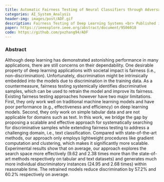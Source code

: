 ```yaml
---
title: Automatic Fairness Testing of Neural Classifiers through Adversarial Sampling
categories: AI_System_Analysis
header-img: images/post/ADF.gif
description: Fairness Testing of Deep Learning Systems <br> Published in TSE 2021
paper: https://ieeexplore.ieee.org/abstract/document/9506918
code: https://github.com/pxzhang94/ADF
---
```


### Abstract
Although deep learning has demonstrated astonishing performance in many applications, there are still concerns on their dependability. One desirable property of deep learning applications with societal impact is fairness (i.e., non-discrimination). Unfortunately, discrimination might be intrinsically embedded into the models due to discrimination in the training data. As a countermeasure, fairness testing systemically identifies discriminative samples, which can be used to retrain the model and improve its fairness. Existing fairness testing approaches however have two major limitations. First, they only work well on traditional machine learning models and have poor performance (e.g., effectiveness and efficiency) on deep learning models. Second, they only work on simple tabular data and are not applicable for domains such as text. In this work, we bridge the gap by proposing a scalable and effective approach for systematically searching for discriminative samples while extending fairness testing to address a challenging domain, i.e., text classification. Compared with state-of-the-art methods, our approach only employs lightweight procedures like gradient computation and clustering, which makes it significantly more scalable. Experimental results show that on average, our approach explores the search space more effectively (9.62 and 2.38 times more than the state-of-art methods respectively on tabular and text datasets) and generates much more individual discriminatory instances (24.95 and 2.68 times) within reasonable time. The retrained models reduce discrimination by 57.2% and 60.2% respectively on average.